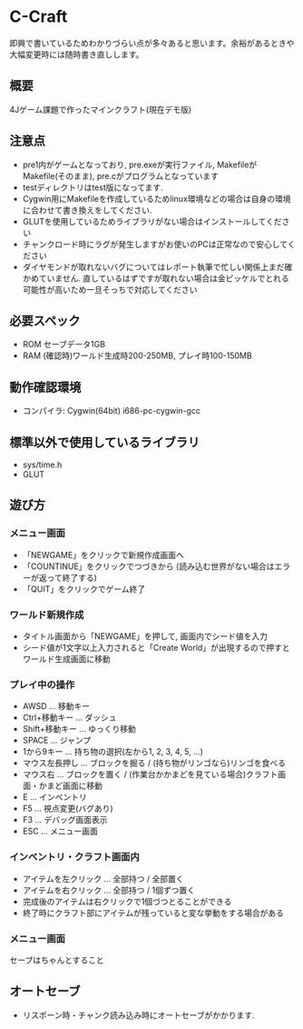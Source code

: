 # C-Craft
即興で書いているためわかりづらい点が多々あると思います。余裕があるときや大幅変更時には随時書き直しします。
## 概要
4Jゲーム課題で作ったマインクラフト(現在デモ版)
## 注意点
- pre1内がゲームとなっており, pre.exeが実行ファイル, MakefileがMakefile(そのまま), pre.cがプログラムとなっています
- testディレクトリはtest版になってます.
- Cygwin用にMakefileを作成しているためlinux環境などの場合は自身の環境に合わせて書き換えをしてください.
- GLUTを使用しているためライブラリがない場合はインストールしてください
- チャンクロード時にラグが発生しますがお使いのPCは正常なので安心してください
- ダイヤモンドが取れないバグについてはレポート執筆で忙しい関係上まだ確かめていません. 直しているはずですが取れない場合は金ピッケルでとれる可能性が高いため一旦そっちで対応してください
## 必要スペック
- ROM セーブデータ1GB
- RAM (確認時)ワールド生成時200-250MB, プレイ時100-150MB
## 動作確認環境
- コンパイラ: Cygwin(64bit) i686-pc-cygwin-gcc
## 標準以外で使用しているライブラリ
- sys/time.h
- GLUT
## 遊び方
### メニュー画面
- 「NEWGAME」をクリックで新規作成画面へ
- 「COUNTINUE」をクリックでつづきから (読み込む世界がない場合はエラーが返って終了する)
- 「QUIT」をクリックでゲーム終了
### ワールド新規作成
- タイトル画面から「NEWGAME」を押して, 画面内でシード値を入力
- シード値が1文字以上入力されると「Create World」が出現するので押すとワールド生成画面に移動

### プレイ中の操作
- AWSD ... 移動キー
- Ctrl+移動キー ... ダッシュ
- Shift+移動キー ... ゆっくり移動
- SPACE ... ジャンプ
- 1から9キー ... 持ち物の選択(左から1, 2, 3, 4, 5, ...)
- マウス左長押し ... ブロックを掘る / (持ち物がリンゴなら)リンゴを食べる
- マウス右 ... ブロックを置く / (作業台かかまどを見ている場合)クラフト画面・かまど画面に移動
- E ... インベントリ
- F5 ... 視点変更(バグあり)
- F3 ... デバッグ画面表示
- ESC ... メニュー画面

### インベントリ・クラフト画面内
- アイテムを左クリック ... 全部持つ / 全部置く
- アイテムを右クリック ... 全部持つ / 1個ずつ置く
- 完成後のアイテムは右クリックで1個づつとることができる
- 終了時にクラフト部にアイテムが残っていると変な挙動をする場合がある
### メニュー画面
セーブはちゃんとすること

## オートセーブ
- リスポーン時・チャンク読み込み時にオートセーブがかかります.
